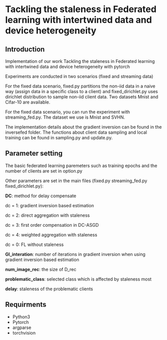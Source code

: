 # Tackling the staleness in Federated learning with intertwined data and device heterogeneity 

## Introduction
Implementation of our work Tackling the staleness in Federated learning with intertwined data and device heterogeneity with pytorch

Experiments are conducted in two scenarios (fixed and streaming data)

For the fixed data scenario, fixed.py partitions the non-iid data in a naive way (assign data in a specific class to a client) and fixed_dirichlet.py uses dirichlet distribution to sample non-iid client data. Two datasets Mnist and Cifar-10 are available.

For the fixed data scenario, you can run the experiment with streaming_fed.py. The dataset we use is Mnist and SVHN.

The implementation details about the gradient inversion can be found in the inversefed folder. The functions about client data sampling and local training can be found in sampling.py and update.py.

## Parameter setting

The basic federated learning paremeters such as training epochs and the number of clients are set in option.py

Other parameters are set in the main files (fixed.py streaming_fed.py fixed_dirichlet.py):

**DC**: method for delay compensate

dc = 1: gradient inversion based estimation

dc = 2: direct aggregation with staleness

dc = 3: first order compensation in DC-ASGD

dc = 4: weighted aggregation with staleness

dc = 0: FL without staleness

**GI_interation**: number of iterations in gradient inversion when using gradient inversion based estimation

**num_image_rec**: the size of D_rec

**problematic_class**: selected class which is affected by staleness most

**delay**: staleness of the problematic clients

 


## Requirments

* Python3
* Pytorch
* argparse
* torchvision




